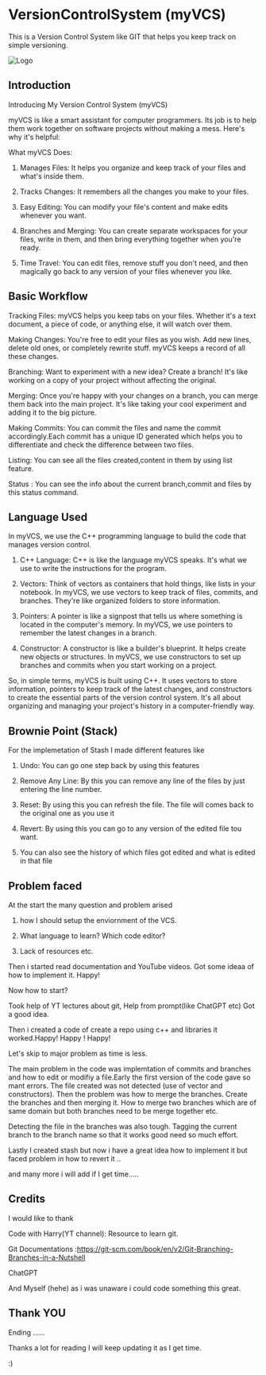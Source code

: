 # VersionControlSystem (myVCS)
This is a Version Control System like GIT that helps you keep track on simple versioning.


![Logo](https://imgs.search.brave.com/_2TMdT-MNkWsaOMEuI0GfY3X4tmFNntn7UuyB4YtIFY/rs:fit:860:0:0/g:ce/aHR0cHM6Ly91cGxv/YWQud2lraW1lZGlh/Lm9yZy93aWtpcGVk/aWEvY29tbW9ucy9l/L2UwL0dpdC1sb2dv/LnN2Zw.svg)


## Introduction

Introducing My Version Control System (myVCS)

myVCS is like a smart assistant for computer programmers. Its job is to help them work together on software projects without making a mess. Here's why it's helpful:

What myVCS Does:

1. Manages Files: It helps you organize and keep track of your files and what's inside them.

2. Tracks Changes: It remembers all the changes you make to your files.

3. Easy Editing: You can modify your file's content and make edits whenever you want.

4. Branches and Merging: You can create separate workspaces for your files, write in them, and then bring everything together when you're ready.

5. Time Travel: You can edit files, remove stuff you don't need, and then magically go back to any version of your files whenever you like.


## Basic Workflow
Tracking Files: myVCS helps you keep tabs on your files. Whether it's a text document, a piece of code, or anything else, it will watch over them.

Making Changes: You're free to edit your files as you wish. Add new lines, delete old ones, or completely rewrite stuff. myVCS keeps a record of all these changes.

Branching: Want to experiment with a new idea? Create a branch! It's like working on a copy of your project without affecting the original.

Merging: Once you're happy with your changes on a branch, you can merge them back into the main project. It's like taking your cool experiment and adding it to the big picture.

Making Commits: You can commit the files and name the commit accordingly.Each commit has a unique ID generated which helps you to differentiate and check the difference between two files.

Listing: You can see all the files created,content in them by using list feature.

Status : You can see the info about the current branch,commit and files by this status command.
## Language Used
In myVCS, we use the C++ programming language to build the code that manages version control.

1. C++ Language: C++ is like the language myVCS speaks. It's what we use to write the instructions for the program.

2. Vectors: Think of vectors as containers that hold things, like lists in your notebook. In myVCS, we use vectors to keep track of files, commits, and branches. They're like organized folders to store information.

3. Pointers: A pointer is like a signpost that tells us where something is located in the computer's memory. In myVCS, we use pointers to remember the latest changes in a branch.

4. Constructor: A constructor is like a builder's blueprint. It helps create new objects or structures. In myVCS, we use constructors to set up branches and commits when you start working on a project.

So, in simple terms, myVCS is built using C++. It uses vectors to store information, pointers to keep track of the latest changes, and constructors to create the essential parts of the version control system. It's all about organizing and managing your project's history in a computer-friendly way.
## Brownie Point (Stack)

For the implemetation of Stash I made different features like 

1. Undo: You can go one step back by using this features

2. Remove Any Line: By this you can remove any line of the files by just entering the line number.

3. Reset: By using this you can refresh the file. The file will comes back to the original one as you use it 

4. Revert: By using this you can go to any version of the edited file tou want.

5. You can also see the history of which files got edited and what is edited in that file

## Problem faced 
At the start the many question and problem arised 
1. how I should setup the enviornment of the VCS.

2. What language to learn?  Which code editor? 

3. Lack of resources etc.

Then i started read documentation and YouTube videos. Got some ideaa of how to implement it. Happy!

Now how to start?

Took help of YT lectures about git, Help from prompt(like ChatGPT etc)
Got a good idea.

Then i created a code of create a repo using c++ and libraries it worked.Happy! Happy ! Happy!

Let's skip to major problem as time is less.

The main problem in the code was implemtation of commits and branches and how to edit or modifiy a file.Early the first version of the code gave so mant errors. The file created was not detected (use of vector and constructors).
Then the problem was how to merge the branches. Create the branches and then merging it. How to merge two branches which are of same domain but both branches need to be merge together etc.

Detecting the file in the branches was also tough. Tagging the current branch to the branch name so that it works good need so much effort.

Lastly I created stash but now i have a great idea how to implement it but faced problem in how to revert it ..

and many more i will add if I get time.....
## Credits
I would like to thank

Code with Harry(YT channel): Resource to learn git.

Git Documentations :https://git-scm.com/book/en/v2/Git-Branching-Branches-in-a-Nutshell

ChatGPT

And Myself (hehe) as i was unaware i could code something this great.
## Thank YOU
Ending ......

Thanks a lot for reading I will keep updating it as I get time.

:)